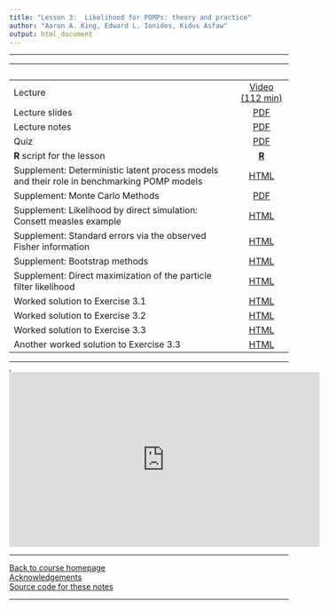 ```yaml
---
title: "Lesson 3:  Likelihood for POMPs: theory and practice"
author: "Aaron A. King, Edward L. Ionides, Kidus Asfaw"
output: html_document
---
```


----------------------

| &nbsp;                                                                                     | &nbsp;                                                                                      |
|:-------------------------------------------------------------------------------------------|:-------------------------------------------------------------------------------------------:|
| Lecture                                                                                    | [Video (112 min)](https://www.youtube.com/playlist?list=PLluGwj6FGt2RRi-TRckg7Lud87ZKIJTZ8) |
| Lecture slides                                                                             | [PDF](slides.pdf)                                                                           |
| Lecture notes                                                                              | [PDF](notes.pdf)                                                                            |
| Quiz                                                                                       | [PDF](quiz.pdf)                                                                             |
| **R** script for the lesson                                                                | [**R**](main.R)                                                                             |
| Supplement: Deterministic latent process models and their role in benchmarking POMP models | [HTML](deterministic.html)                                                                  |
| Supplement: Monte Carlo Methods                                                            | [PDF](monteCarlo.pdf)                                                                       |
| Supplement: Likelihood by direct simulation: Consett measles example                       | [HTML](directSimulation.html)                                                               |
| Supplement: Standard errors via the observed Fisher information                            | [HTML](fisherSE.html)                                                                       |
| Supplement: Bootstrap methods                                                              | [HTML](bootstrap.html)                                                                      |
| Supplement: Direct maximization of the particle filter likelihood                          | [HTML](./pf-in-Nelder-Mead.html)                                                            |
| Worked solution to Exercise 3.1                                                            | [HTML](Q_slice.html)                                                                        |
| Worked solution to Exercise 3.2                                                            | [HTML](expense.html)                                                                        |
| Worked solution to Exercise 3.3                                                            | [HTML](loglikest.html)                                                                      |
| Another worked solution to Exercise 3.3                                                    | [HTML](basic_exercise_pfilter.html)                                                         |

----------------------

<iframe width="0" height="0"></iframe>

<iframe data-external=1 width="560" height="315" src="https://www.youtube-nocookie.com/embed/videoseries?list=PLluGwj6FGt2RRi-TRckg7Lud87ZKIJTZ8" frameborder="0" allow="accelerometer; autoplay; encrypted-media; gyroscope; picture-in-picture" allowfullscreen></iframe>

----------------------

[Back to course homepage](../index.html)  
[Acknowledgements](../acknowledge.html)  
[Source code for these notes](http://github.com/kingaa/sbied/tree/master/pfilter/)  

----------------------
